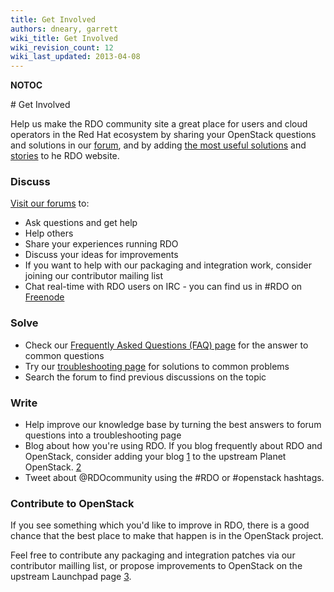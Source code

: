 ```yaml
---
title: Get Involved
authors: dneary, garrett
wiki_title: Get Involved
wiki_revision_count: 12
wiki_last_updated: 2013-04-08
---
```


__NOTOC__

<div class="row bg-boxes bg-boxes-single">
<div class="offset3 span8 pull-s">
# Get Involved

Help us make the RDO community site a great place for users and cloud operators in the Red Hat ecosystem by sharing your OpenStack questions and solutions in our [forum](http://openstack.redhat.com/forum), and by adding [the most useful solutions](Troubleshooting) and [stories](Case_studies) to he RDO website.

### Discuss

[Visit our forums](forum) to:

*   Ask questions and get help
*   Help others
*   Share your experiences running RDO
*   Discuss your ideas for improvements
*   If you want to help with our packaging and integration work, consider joining our contributor mailing list
*   Chat real-time with RDO users on IRC - you can find us in #RDO on [Freenode](http://freenode.net)

### Solve

*   Check our [Frequently Asked Questions (FAQ) page](FAQ) for the answer to common questions
*   Try our [troubleshooting page](Troubleshooting) for solutions to common problems
*   Search the forum to find previous discussions on the topic

### Write

*   Help improve our knowledge base by turning the best answers to forum questions into a troubleshooting page
*   Blog about how you're using RDO. If you blog frequently about RDO and OpenStack, consider adding your blog [1](https://wiki.openstack.org/wiki/AddingYourBlog) to the upstream Planet OpenStack. [2](http://planet.openstack.org/)
*   Tweet about @RDOcommunity using the #RDO or #openstack hashtags.

### Contribute to OpenStack

If you see something which you'd like to improve in RDO, there is a good chance that the best place to make that happen is in the OpenStack project.

Feel free to contribute any packaging and integration patches via our contributor mailling list, or propose improvements to OpenStack on the upstream Launchpad page [3](https://launchpad.net/openstack).

</div>
</div>
